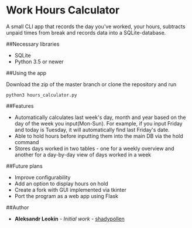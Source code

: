 # Work Hours Calculator

A small CLI app that records the day you've worked, your hours, subtracts unpaid times from break and records data into a SQLite-database.

##Necessary libraries
* SQLite
* Python 3.5 or newer

##Using the app

Download the zip of the master branch or clone the repository and run
```
python3 hours_calculator.py
```

##Features

* Automatically calculates last week's day, month and year based on the day of the week you input(Mon-Sun). For example, if you input Friday and today is Tuesday, it will automatically find last Friday's date.
* Able to hold hours before inputting them into the main DB via the hold command
* Stores days worked in two tables - one for a weekly overview and another for a day-by-day view of days worked in a week

##Future plans

* Improve configurability
* Add an option to display hours on hold
* Create a fork with GUI implemented via tkinter
* Port the program as a web app using Flask

##Author

* **Aleksandr Leokin** - *Initial work* - [shadypollen](https://github.com/shadypollen)
